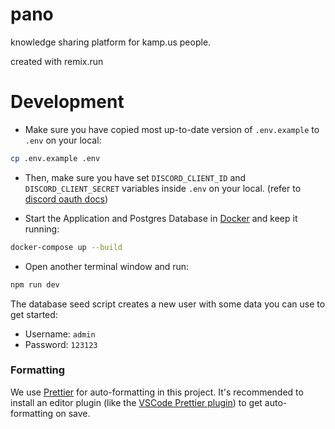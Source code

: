 # pano

knowledge sharing platform for kamp.us people.

created with remix.run

# Development

- Make sure you have copied most up-to-date version of `.env.example` to `.env` on your local:

```sh
cp .env.example .env
```

- Then, make sure you have set `DISCORD_CLIENT_ID` and `DISCORD_CLIENT_SECRET` variables inside `.env` on your local. (refer to [discord oauth docs](https://discord.com/developers/docs/getting-started))

- Start the Application and Postgres Database in [Docker](https://www.docker.com/get-started) and keep it running:

```sh
docker-compose up --build
```

- Open another terminal window and run:

```sh
npm run dev
```

The database seed script creates a new user with some data you can use to get started:

- Username: `admin`
- Password: `123123`

### Formatting

We use [Prettier](https://prettier.io/) for auto-formatting in this project. It's recommended to install an editor plugin (like the [VSCode Prettier plugin](https://marketplace.visualstudio.com/items?itemName=esbenp.prettier-vscode)) to get auto-formatting on save.
